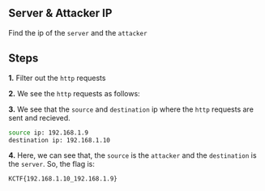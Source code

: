 
## Server & Attacker IP

Find the ip of the `server` and the `attacker`


## Steps

**1.** Filter out the `http` requests

**2.** We see the `http` requests as follows:



**3.** We see that the `source` and `destination` ip where the `http` requests are sent and recieved.

```bash
source ip: 192.168.1.9
destination ip: 192.168.1.10
```

**4.** Here, we can see that, the `source` is the `attacker` and the `destination` is the `server`. So, the flag is:

```bash
KCTF{192.168.1.10_192.168.1.9}
```




